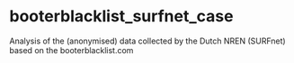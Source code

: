 # booterblacklist_surfnet_case
Analysis of the (anonymised) data collected by the Dutch NREN (SURFnet) based on the booterblacklist.com
